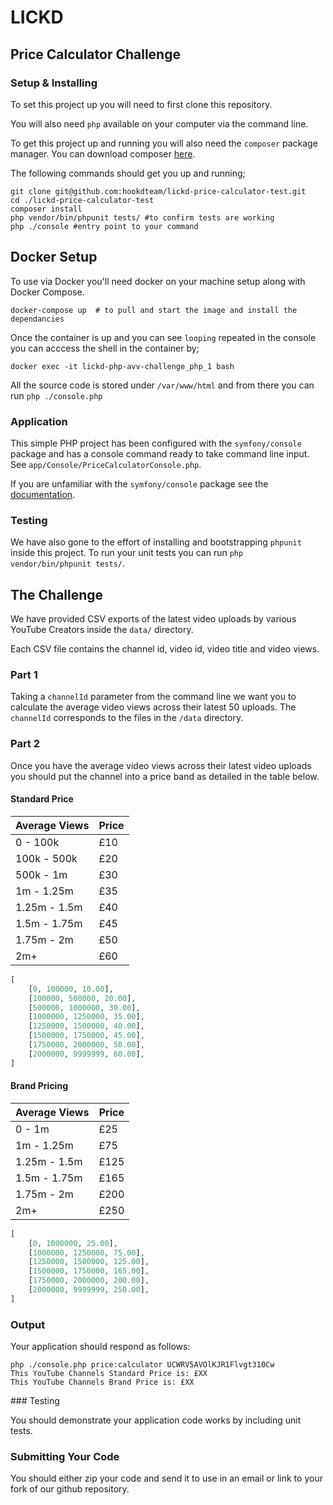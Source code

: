 # LICKD

## Price Calculator Challenge

### Setup & Installing

To set this project up you will need to first clone this repository.

You will also need `php` available on your computer via the command line.

To get this project up and running you will also need the `composer` package
manager. You can download composer [here](https://getcomposer.org/).

The following commands should get you up and running;

```
git clone git@github.com:hookdteam/lickd-price-calculator-test.git
cd ./lickd-price-calculator-test
composer install
php vendor/bin/phpunit tests/ #to confirm tests are working
php ./console #entry point to your command
```

## Docker Setup

To use via Docker you'll need docker on your machine setup along with Docker Compose.

```
docker-compose up  # to pull and start the image and install the dependancies
```

Once the container is up and you can see `looping` repeated in the console you can acccess the shell in the container by;

```
docker exec -it lickd-php-avv-challenge_php_1 bash
```

All the source code is stored under `/var/www/html` and from there you can run `php ./console.php`


### Application

This simple PHP project has been configured with the `symfony/console` package
and has a console command ready to take command line input. See `app/Console/PriceCalculatorConsole.php`.

If you are unfamiliar with the `symfony/console` package see the [documentation](https://symfony.com/doc/current/console.html).

### Testing

We have also gone to the effort of installing and bootstrapping `phpunit` inside
this project. To run your unit tests you can run `php vendor/bin/phpunit tests/`.

## The Challenge

We have provided CSV exports of the latest video uploads by various YouTube Creators inside the `data/` directory.

Each CSV file contains the channel id, video id, video title and video views.

### Part 1

Taking a `channelId` parameter from the command line we want you to calculate the average
video views across their latest 50 uploads. The `channelId` corresponds to the files in the `/data` directory.

### Part 2

Once you have the average video views across their latest video uploads you should put the channel into a
price band as detailed in the table below.

#### Standard Price

| Average Views | Price |
|---------------|-------|
| 0     - 100k  | £10   |
| 100k  - 500k  | £20   |
| 500k  - 1m    | £30   |
| 1m    - 1.25m | £35   |
| 1.25m - 1.5m  | £40   |
| 1.5m  - 1.75m | £45   |
| 1.75m - 2m    | £50   |
| 2m+           | £60   |

```php
[
    [0, 100000, 10.00],
    [100000, 500000, 20.00],
    [500000, 1000000, 30.00],
    [1000000, 1250000, 35.00],
    [1250000, 1500000, 40.00],
    [1500000, 1750000, 45.00],
    [1750000, 2000000, 50.00],
    [2000000, 9999999, 60.00],
]
```

#### Brand Pricing

| Average Views | Price |
|---------------|-------|
| 0     - 1m    | £25   |
| 1m    - 1.25m | £75   |
| 1.25m - 1.5m  | £125  |
| 1.5m  - 1.75m | £165  |
| 1.75m - 2m    | £200  |
| 2m+           | £250  |

```php
[
    [0, 1000000, 25.00],
    [1000000, 1250000, 75.00],
    [1250000, 1500000, 125.00],
    [1500000, 1750000, 165.00],
    [1750000, 2000000, 200.00],
    [2000000, 9999999, 250.00],
]
```

### Output

Your application should respond as follows:

```
php ./console.php price:calculator UCWRV5AVOlKJR1Flvgt310Cw
This YouTube Channels Standard Price is: £XX
This YouTube Channels Brand Price is: £XX
```

### Testing

You should demonstrate your application code works by including unit tests.

### Submitting Your Code

You should either zip your code and send it to use in an email or link to your fork of our github repository.

